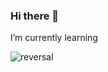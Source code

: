 ### Hi there 👋

I’m currently learning

![reversal](https://capsule-render.vercel.app/api?type=rect&text=RECT&fontAlign=center&fontSize=30&desc=Use%20theme&descAlign=right&descAlignY=50&theme=tokyonight)
